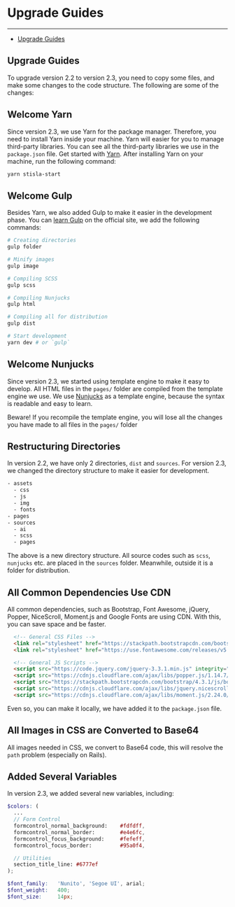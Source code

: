 # Upgrade Guides

---

- [Upgrade Guides](#upgrade-guides)

<a name="upgrade-guides"></a>

## Upgrade Guides

To upgrade version 2.2 to version 2.3, you need to copy some files, and make some changes to the code structure. The following are some of the changes:

## Welcome Yarn
Since version 2.3, we use Yarn for the package manager. Therefore, you need to install Yarn inside your machine. Yarn will easier for you to manage third-party libraries. You can see all the third-party libraries we use in the `package.json` file. Get started with [Yarn](https://yarnpkg.com/en/docs/getting-started). After installing Yarn on your machine, run the following command:

```bash
yarn stisla-start
```

## Welcome Gulp
Besides Yarn, we also added Gulp to make it easier in the development phase. You can [learn Gulp](https://gulpjs.com/docs/en/getting-started/quick-start) on the official site, we add the following commands:

```bash
# Creating directories
gulp folder

# Minify images
gulp image

# Compiling SCSS
gulp scss

# Compiling Nunjucks
gulp html

# Compiling all for distribution
gulp dist

# Start development
yarn dev # or `gulp`
```

## Welcome Nunjucks
Since version 2.3, we started using template engine to make it easy to develop. All HTML files in the `pages/` folder are compiled from the template engine we use. We use [Nunjucks](https://github.com/mozilla/nunjucks) as a template engine, because the syntax is readable and easy to learn.

<div class="alert alert-danger">
	Beware! If you recompile the template engine, you will lose all the changes you have made to all files in the <code>pages/</code> folder
</div>

## Restructuring Directories
In version 2.2, we have only 2 directories, `dist` and `sources`. For version 2.3, we changed the directory structure to make it easier for development. 

```html
- assets
  - css
  - js
  - img
  - fonts
- pages
- sources
  - ai
  - scss
  - pages
```
The above is a new directory structure. All source codes such as `scss`, `nunjucks` etc. are placed in the `sources` folder. Meanwhile, outside it is a folder for distribution.

## All Common Dependencies Use CDN
All common dependencies, such as Bootstrap, Font Awesome, jQuery, Popper, NiceScroll, Moment.js and Google Fonts are using CDN. With this, you can save space and be faster.

```html
  <!-- General CSS Files -->
  <link rel="stylesheet" href="https://stackpath.bootstrapcdn.com/bootstrap/4.3.1/css/bootstrap.min.css" integrity="sha384-ggOyR0iXCbMQv3Xipma34MD+dH/1fQ784/j6cY/iJTQUOhcWr7x9JvoRxT2MZw1T" crossorigin="anonymous">
  <link rel="stylesheet" href="https://use.fontawesome.com/releases/v5.7.2/css/all.css" integrity="sha384-fnmOCqbTlWIlj8LyTjo7mOUStjsKC4pOpQbqyi7RrhN7udi9RwhKkMHpvLbHG9Sr" crossorigin="anonymous">

  <!-- General JS Scripts -->
  <script src="https://code.jquery.com/jquery-3.3.1.min.js" integrity="sha256-FgpCb/KJQlLNfOu91ta32o/NMZxltwRo8QtmkMRdAu8=" crossorigin="anonymous"></script>
  <script src="https://cdnjs.cloudflare.com/ajax/libs/popper.js/1.14.7/umd/popper.min.js" integrity="sha384-UO2eT0CpHqdSJQ6hJty5KVphtPhzWj9WO1clHTMGa3JDZwrnQq4sF86dIHNDz0W1" crossorigin="anonymous"></script>
  <script src="https://stackpath.bootstrapcdn.com/bootstrap/4.3.1/js/bootstrap.min.js" integrity="sha384-JjSmVgyd0p3pXB1rRibZUAYoIIy6OrQ6VrjIEaFf/nJGzIxFDsf4x0xIM+B07jRM" crossorigin="anonymous"></script>
  <script src="https://cdnjs.cloudflare.com/ajax/libs/jquery.nicescroll/3.7.6/jquery.nicescroll.min.js"></script>
  <script src="https://cdnjs.cloudflare.com/ajax/libs/moment.js/2.24.0/moment.min.js"></script>
```

Even so, you can make it locally, we have added it to the `package.json` file.

## All Images in CSS are Converted to Base64
All images needed in CSS, we convert to Base64 code, this will resolve the `path` problem (especially on Rails).

## Added Several Variables
In version 2.3, we added several new variables, including:

```scss
$colors: (
  ...
  // Form Control
  formcontrol_normal_background:    #fdfdff,
  formcontrol_normal_border:        #e4e6fc,
  formcontrol_focus_background:     #fefeff,
  formcontrol_focus_border:         #95a0f4,

  // Utilities
  section_title_line: #6777ef
);

$font_family:   'Nunito', 'Segoe UI', arial;
$font_weight:   400;
$font_size:     14px;
```